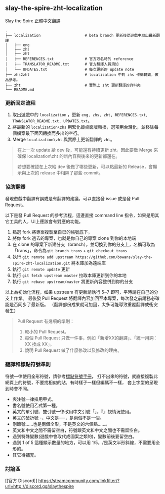 ## slay-the-spire-zht-localization
Slay the Spire 正體中文翻譯

    .
    ├── localization                    # beta branch 更新後從遊戲中取出最新翻譯
    │   ├── eng
    │   ├── zhs
    │   ├── zht
    │   ├── REFERENCES.txt              # 官方取名時的 reference
    │   ├── TRANSLATOR_README.txt       # 官方翻譯人員須知
    │   └── UPDATES.txt                 # 每次更新的 update note
    ├── zhs2zht                         # localization 中對 zhs 作簡轉繁，做為參考。
    ├── zht                             # 實際上 zht 更新翻譯的資料夾
    └── README.md

### 更新固定流程

1. 取出遊戲中的 ```localization``` ，更新 ```eng, zhs, zht, REFERENCES.txt, TRANSLATOR_README.txt, UPDATES.txt```。
2. 將最新的 ```localization\zhs``` 用繁化姬桌面版轉換，選項用台灣化，並移除每個檔案最下面因轉換而多出的空行。
3. Merge ```localization\zht``` 與實際上更新翻譯的 ```zht```。
> 在上一次 update 給 dev 後，可能還有持續更新 zht。因此要做 Merge 來確保 localization\zht 的新內容與後來的更新都還在。
> 
> 若想要確認在上次給 dev 後做了哪些更新，可以點最新的 Release，會顯示與上次的 release 中相隔了那些 commit。

### 協助翻譯

發現遊戲中翻譯有誤或是有翻譯的建議，可以直接發 issue 或是發 Pull Request。

以下是發 Pull Request 的參考流程，這邊直接 command line 指令，如果是用其它工具的人，UI上應該會有對應的功能。

1. 點選 fork 將專案複製至自已的帳號底下，
2. 將你 fork 過去的專案，也就是你自己的專案 clone 到你的本地端
3. 在 clone 的專案下新建分支（branch），並切換到你的分支上，名稱可取為「trans」，命令為`git branch trans` + `git checkout trans`
4. 執行 `git remote add upstream https://github.com/bowans/slay-the-spire-zht-localization.git` 將本庫加為遠端庫
5. 執行 `git remote update` 更新
6. 執行 `git fetch upstream master` 拉取本庫更新到你的本地
7. 執行 `git rebase upstream/master` 將更新內容整併到你的分支

以上為初始化流程，如果 upstream 有更新請執行 5~7 即可，平時請在自己的分支上作業。
最後發 Pull Request 將翻譯內容加回至本專案，每次發之前請務必確認是否同步了最新版。
（翻譯部份成果就可加回，太多可能導致重覆翻譯或衝突發生）
> Pull Request 有幾項的準則：
> 1. 較小的 Pull Request。
> 2. 每個 Pull Request 只做一件事，例如「新增XX的翻譯」、「統一用詞：XX 換成 XX」。
> 3. 說明 Pull Request 做了什麼修改以及修改的理由。

### 翻譯和標點符號準則

符號一律使用全形符號，請參考[標點符號手冊](http://language.moe.gov.tw/001/Upload/FILES/SITE_CONTENT/M0001/HAU/haushou.htm)，
打不出來的符號，就直接複製此網頁上的符號，不要找相似的貼，有時樣子一樣但編碼不一樣，
套上字型的呈現到時會不同。

* 夾注號一律採用甲式。
* 書名號使用乙式第一種。
* 英文的單引號、雙引號一律改用中文引號「」，『』視情況使用。
* 英文的破折號 -，中文是──，是兩個不是一個。
* 刪節號……也是兩個全形，不是英文的六個點......。
* 英文和中文之間不需留空白，符號跟英文和中文之間也不需留空白。
* 遇到特殊變數(遊戲中會取代成圖案之類的)，變數前後要留空白。
* 遇到 1 of 5 這種顯示數量的地方，可以用 1/5，/是英文半形斜線，不需要用全形的。
* 其它待補充。

### 討論區

[[官方 Discord]] https://steamcommunity.com/linkfilter/?url=http://discord.gg/slaythespire
